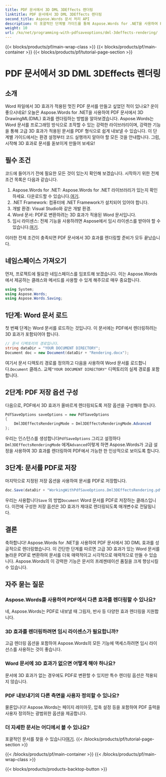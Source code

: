 ```yaml
---
title: PDF 문서에서 3D DML 3DEffects 렌더링
linktitle: PDF 문서에서 3D DML 3DEffects 렌더링
second_title: Aspose.Words 문서 처리 API
description: 이 포괄적인 단계별 가이드를 통해 Aspose.Words for .NET을 사용하여 PDF 문서에서 놀라운 3D DML 효과를 렌더링하는 방법을 알아보세요.
weight: 10
url: /ko/net/programming-with-pdfsaveoptions/dml-3deffects-rendering/
---
```


{{< blocks/products/pf/main-wrap-class >}}
{{< blocks/products/pf/main-container >}}
{{< blocks/products/pf/tutorial-page-section >}}

# PDF 문서에서 3D DML 3DEffects 렌더링

## 소개

Word 파일에서 3D 효과가 적용된 멋진 PDF 문서를 만들고 싶었던 적이 있나요? 운이 좋으시네요! 오늘은 Aspose.Words for .NET을 사용하여 PDF 문서에서 3D DrawingML(DML) 효과를 렌더링하는 방법을 알아보겠습니다. Aspose.Words는 Word 문서를 프로그래밍 방식으로 조작할 수 있는 강력한 라이브러리이며, 강력한 기능을 통해 고급 3D 효과가 적용된 문서를 PDF 형식으로 쉽게 내보낼 수 있습니다. 이 단계별 가이드에서는 환경 설정부터 코드 실행까지 알아야 할 모든 것을 안내합니다. 그럼, 시작해 3D 효과로 문서를 돋보이게 만들어 보세요!

## 필수 조건

코드에 들어가기 전에 필요한 모든 것이 있는지 확인해 보겠습니다. 시작하기 위한 전제 조건 목록은 다음과 같습니다.

1.  Aspose.Words for .NET: Aspose.Words for .NET 라이브러리가 있는지 확인하세요. 다운로드할 수 있습니다.[여기](https://releases.aspose.com/words/net/).
2. .NET Framework: 컴퓨터에 .NET Framework가 설치되어 있어야 합니다.
3. 개발 환경: Visual Studio와 같은 개발 환경.
4. Word 문서: PDF로 변환하려는 3D 효과가 적용된 Word 문서입니다.
5.  임시 라이센스: 전체 기능을 사용하려면 Aspose에서 임시 라이센스를 받아야 할 수 있습니다.[여기](https://purchase.aspose.com/temporary-license/).

이러한 전제 조건이 충족되면 PDF 문서에서 3D 효과를 렌더링할 준비가 모두 끝났습니다.

## 네임스페이스 가져오기

먼저, 프로젝트에 필요한 네임스페이스를 임포트해 보겠습니다. 이는 Aspose.Words에서 제공하는 클래스와 메서드를 사용할 수 있게 해주므로 매우 중요합니다.

```csharp
using System;
using Aspose.Words;
using Aspose.Words.Saving;
```

## 1단계: Word 문서 로드

첫 번째 단계는 Word 문서를 로드하는 것입니다. 이 문서에는 PDF에서 렌더링하려는 3D 효과가 포함되어야 합니다.

```csharp
// 문서 디렉토리의 경로입니다.
string dataDir = "YOUR DOCUMENT DIRECTORY";
Document doc = new Document(dataDir + "Rendering.docx");
```

 여기서 문서 디렉토리 경로를 정의하고 다음을 사용하여 Word 문서를 로드합니다.`Document` 클래스. 교체`"YOUR DOCUMENT DIRECTORY"` 디렉토리의 실제 경로를 포함합니다.

## 2단계: PDF 저장 옵션 구성

다음으로, PDF에서 3D 효과가 올바르게 렌더링되도록 저장 옵션을 구성해야 합니다.

```csharp
PdfSaveOptions saveOptions = new PdfSaveOptions
{
    Dml3DEffectsRenderingMode = Dml3DEffectsRenderingMode.Advanced
};
```

 우리는 인스턴스를 생성합니다`PdfSaveOptions` 그리고 설정하다`Dml3DEffectsRenderingMode` 에게`Advanced`이렇게 하면 Aspose.Words가 고급 설정을 사용하여 3D 효과를 렌더링하여 PDF에서 가능한 한 인상적으로 보이도록 합니다.

## 3단계: 문서를 PDF로 저장

마지막으로 지정된 저장 옵션을 사용하여 문서를 PDF로 저장합니다.

```csharp
doc.Save(dataDir + "WorkingWithPdfSaveOptions.Dml3DEffectsRendering.pdf", saveOptions);
```

 우리는 사용합니다`Save` 의 방법`Document` Word 문서를 PDF로 저장하는 클래스입니다. 이전에 구성한 저장 옵션은 3D 효과가 제대로 렌더링되도록 매개변수로 전달됩니다.

## 결론

축하합니다! Aspose.Words for .NET을 사용하여 PDF 문서에서 3D DML 효과를 성공적으로 렌더링했습니다. 이 간단한 단계를 따르면 고급 3D 효과가 있는 Word 문서를 놀라운 PDF로 변환하여 문서를 더욱 매력적이고 시각적으로 매력적으로 만들 수 있습니다. Aspose.Words의 이 강력한 기능은 문서의 프레젠테이션 품질을 크게 향상시킬 수 있습니다.

## 자주 묻는 질문

### Aspose.Words를 사용하여 PDF에서 다른 효과를 렌더링할 수 있나요?

네, Aspose.Words는 PDF로 내보낼 때 그림자, 반사 등 다양한 효과 렌더링을 지원합니다.

### 3D 효과를 렌더링하려면 임시 라이센스가 필요합니까?

고급 렌더링 옵션을 포함하여 Aspose.Words의 모든 기능에 액세스하려면 임시 라이선스를 사용하는 것이 좋습니다.

### Word 문서에 3D 효과가 없으면 어떻게 해야 하나요?

문서에 3D 효과가 없는 경우에도 PDF로 변환할 수 있지만 특수 렌더링 옵션은 적용되지 않습니다.

### PDF 내보내기의 다른 측면을 사용자 정의할 수 있나요?

물론입니다! Aspose.Words는 페이지 레이아웃, 압축 설정 등을 포함하여 PDF 출력을 사용자 정의하는 광범위한 옵션을 제공합니다.

### 더 자세한 문서는 어디에서 볼 수 있나요?

 포괄적인 문서를 찾을 수 있습니다[여기](https://reference.aspose.com/words/net/).
{{< /blocks/products/pf/tutorial-page-section >}}

{{< /blocks/products/pf/main-container >}}
{{< /blocks/products/pf/main-wrap-class >}}

{{< blocks/products/products-backtop-button >}}
